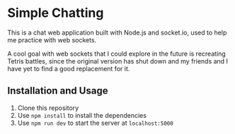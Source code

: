 # Simple Chatting 

This is a chat web application built with Node.js and socket.io, used to help me practice with web sockets. 

A cool goal with web sockets that I could explore in the future is recreating Tetris battles, since the original version has shut down and my friends and I have yet to find a good replacement for it. 

## Installation and Usage
1. Clone this repository 
1. Use `npm install` to install the dependencies 
1. Use `npm run dev` to start the server at `localhost:5000`

